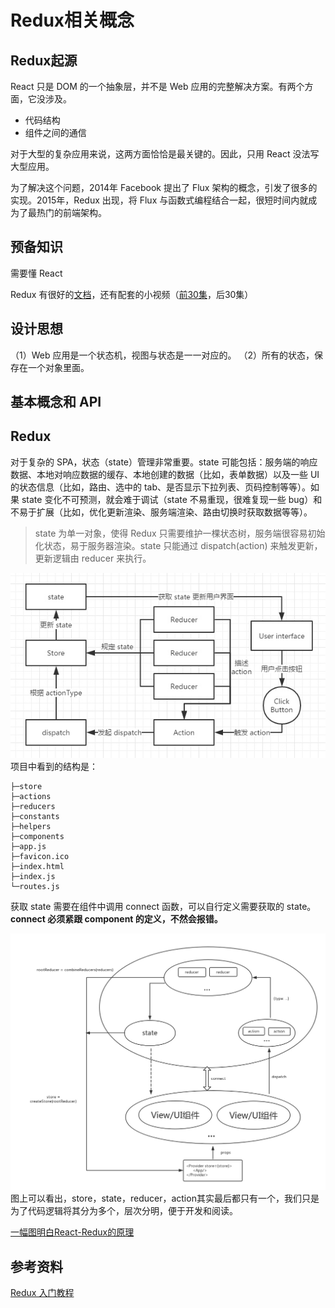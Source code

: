 # Redux相关概念

## Redux起源

React 只是 DOM 的一个抽象层，并不是 Web 应用的完整解决方案。有两个方面，它没涉及。
>
 * 代码结构
 * 组件之间的通信

对于大型的复杂应用来说，这两方面恰恰是最关键的。因此，只用 React 没法写大型应用。

为了解决这个问题，2014年 Facebook 提出了 Flux 架构的概念，引发了很多的实现。2015年，Redux 出现，将 Flux 与函数式编程结合一起，很短时间内就成为了最热门的前端架构。

## 预备知识
需要懂 React

Redux 有很好的[文档](https://redux.js.org/)，还有配套的小视频（[前30集](https://egghead.io/courses/getting-started-with-redux)，后30集）

## 设计思想

> 
（1）Web 应用是一个状态机，视图与状态是一一对应的。
（2）所有的状态，保存在一个对象里面。

## 基本概念和 API



## Redux

对于复杂的 SPA，状态（state）管理非常重要。state 可能包括：服务端的响应数据、本地对响应数据的缓存、本地创建的数据（比如，表单数据）以及一些 UI 的状态信息（比如，路由、选中的 tab、是否显示下拉列表、页码控制等等）。如果 state 变化不可预测，就会难于调试（state 不易重现，很难复现一些 bug）和不易于扩展（比如，优化更新渲染、服务端渲染、路由切换时获取数据等等）。

> state 为单一对象，使得 Redux 只需要维护一棵状态树，服务端很容易初始化状态，易于服务器渲染。state 只能通过 dispatch(action) 来触发更新，更新逻辑由 reducer 来执行。

![](media/15234360907740.jpg)
项目中看到的结构是：
```
├─store
├─actions
├─reducers
├─constants
├─helpers
├─components
├─app.js
├─favicon.ico
├─index.html
├─index.js
└─routes.js
```
获取 state 需要在组件中调用 connect 函数，可以自行定义需要获取的 state。
**connect 必须紧跟 component 的定义，不然会报错。**

![](media/15235004676150.jpg)
图上可以看出，store，state，reducer，action其实最后都只有一个，我们只是为了代码逻辑将其分为多个，层次分明，便于开发和阅读。

[一幅图明白React-Redux的原理](https://juejin.im/post/5acdbe8f51882548fe4a7af1)

## 参考资料
[Redux 入门教程](http://www.ruanyifeng.com/blog/2016/09/redux_tutorial_part_one_basic_usages.html)


